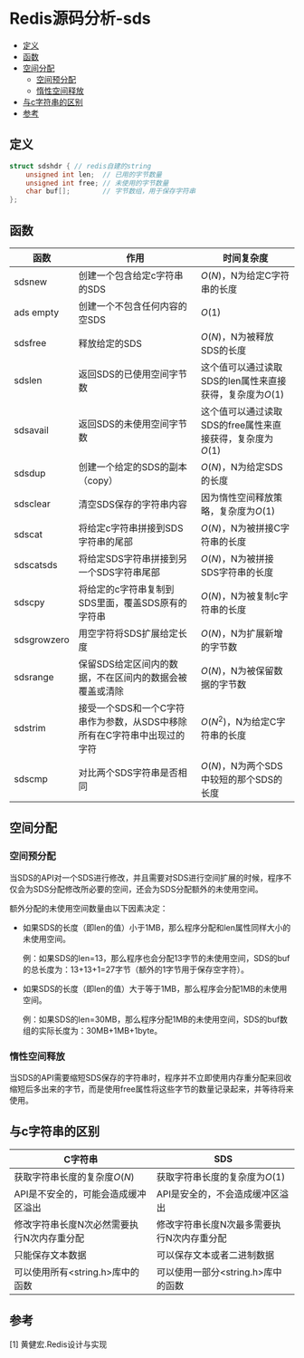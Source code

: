 # Redis源码分析-sds


<!-- vim-markdown-toc GFM -->

* [定义](#定义)
* [函数](#函数)
* [空间分配](#空间分配)
    - [空间预分配](#空间预分配)
    - [惰性空间释放](#惰性空间释放)
* [与c字符串的区别](#与c字符串的区别)
* [参考](#参考)

<!-- vim-markdown-toc -->



## 定义

```c++
struct sdshdr { // redis自建的string
    unsigned int len;  // 已用的字节数量
    unsigned int free; // 未使用的字节数量
    char buf[];        // 字节数组，用于保存字符串
};
```



## 函数

| 函数        | 作用                                                         | 时间复杂度                                                |
| ----------- | ------------------------------------------------------------ | --------------------------------------------------------- |
| sdsnew      | 创建一个包含给定c字符串的SDS                                 | $O(N)$，N为给定C字符串的长度                              |
| ads empty   | 创建一个不包含任何内容的空SDS                                | $O(1)$                                                    |
| sdsfree     | 释放给定的SDS                                                | $O(N)$，N为被释放SDS的长度                                |
| sdslen      | 返回SDS的已使用空间字节数                                    | 这个值可以通过读取SDS的len属性来直接获得，复杂度为$O(1)$  |
| sdsavail    | 返回SDS的未使用空间字节数                                    | 这个值可以通过读取SDS的free属性来直接获得，复杂度为$O(1)$ |
| sdsdup      | 创建一个给定的SDS的副本（copy）                              | $O(N)$，N为给定SDS的长度                                  |
| sdsclear    | 清空SDS保存的字符串内容                                      | 因为惰性空间释放策略，复杂度为$O(1)$                      |
| sdscat      | 将给定c字符串拼接到SDS字符串的尾部                           | $O(N)$，N为被拼接C字符串的长度                            |
| sdscatsds   | 将给定SDS字符串拼接到另一个SDS字符串尾部                     | $O(N)$，N为被拼接SDS字符串的长度                          |
| sdscpy      | 将给定的c字符串复制到SDS里面，覆盖SDS原有的字符串            | $O(N)$，N为被复制c字符串的长度                            |
| sdsgrowzero | 用空字符将SDS扩展给定长度                                    | $O(N)$，N为扩展新增的字节数                               |
| sdsrange    | 保留SDS给定区间内的数据，不在区间内的数据会被覆盖或清除      | $O(N)$，N为被保留数据的字节数                             |
| sdstrim     | 接受一个SDS和一个C字符串作为参数，从SDS中移除所有在C字符串中出现过的字符 | $O(N^2)$，N为给定C字符串的长度                            |
| sdscmp      | 对比两个SDS字符串是否相同                                    | $O(N)$，N为两个SDS中较短的那个SDS的长度                   |



## 空间分配

### 空间预分配

当SDS的API对一个SDS进行修改，并且需要对SDS进行空间扩展的时候，程序不仅会为SDS分配修改所必要的空间，还会为SDS分配额外的未使用空间。

额外分配的未使用空间数量由以下因素决定：

- 如果SDS的长度（即len的值）小于1MB，那么程序分配和len属性同样大小的未使用空间。

  例：如果SDS的len=13，那么程序也会分配13字节的未使用空间，SDS的buf的总长度为：13+13+1=27字节（额外的1字节用于保存空字符）。

- 如果SDS的长度（即len的值）大于等于1MB，那么程序会分配1MB的未使用空间。

  例：如果SDS的len=30MB，那么程序分配1MB的未使用空间，SDS的buf数组的实际长度为：30MB+1MB+1byte。

### 惰性空间释放

当SDS的API需要缩短SDS保存的字符串时，程序并不立即使用内存重分配来回收缩短后多出来的字节，而是使用free属性将这些字节的数量记录起来，并等待将来使用。



## 与c字符串的区别

| C字符串                                    | SDS                                        |
| ------------------------------------------ | ------------------------------------------ |
| 获取字符串长度的复杂度$O(N)$               | 获取字符串长度的复杂度为$O(1)$             |
| API是不安全的，可能会造成缓冲区溢出        | API是安全的，不会造成缓冲区溢出            |
| 修改字符串长度N次必然需要执行N次内存重分配 | 修改字符串长度N次最多需要执行N次内存重分配 |
| 只能保存文本数据                           | 可以保存文本或者二进制数据                 |
| 可以使用所有<string.h>库中的函数           | 可以使用一部分<string.h>库中的函数         |



## 参考

[1] 黄健宏.Redis设计与实现
